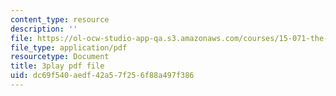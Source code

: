 ```yaml
---
content_type: resource
description: ''
file: https://ol-ocw-studio-app-qa.s3.amazonaws.com/courses/15-071-the-analytics-edge-spring-2017/dc69f540aedf42a57f256f88a497f386_WCb-_SRDzKE.pdf
file_type: application/pdf
resourcetype: Document
title: 3play pdf file
uid: dc69f540-aedf-42a5-7f25-6f88a497f386
---
```

